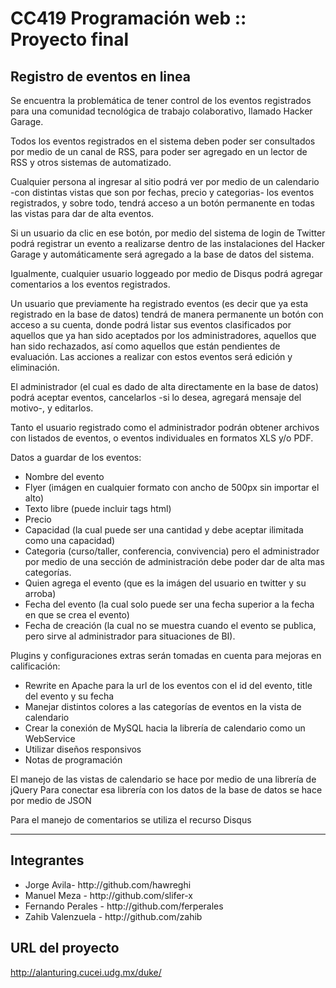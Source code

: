 <h1>CC419 Programación web :: Proyecto final</h1>
<h2>Registro de eventos en linea</h2>

<p>Se encuentra la problemática de tener control de los eventos registrados para una comunidad tecnológica de trabajo colaborativo, llamado Hacker Garage.</p>

<p>Todos los eventos registrados en el sistema deben poder ser consultados por medio de un canal de RSS, para poder ser agregado en un lector de RSS y otros sistemas de automatizado.</p>

<p>Cualquier persona al ingresar al sitio podrá ver por medio de un calendario -con distintas vistas que son por fechas, precio y categorias- los eventos registrados, y sobre todo, tendrá acceso a un botón permanente en todas las vistas para dar de alta eventos.</p>

<p>Si un usuario da clic en ese botón, por medio del sistema de login de Twitter podrá registrar un evento a realizarse dentro de las instalaciones del Hacker Garage y automáticamente será agregado a la base de datos del sistema.</p>

<p>Igualmente, cualquier usuario loggeado por medio de Disqus podrá agregar comentarios a los eventos registrados.</p>

<p>Un usuario que previamente ha registrado eventos (es decir que ya esta registrado en la base de datos) tendrá de manera permanente un botón con acceso a su cuenta, donde podrá listar sus eventos clasificados por aquellos que ya han sido aceptados por los administradores, aquellos que han sido rechazados, así como aquellos que están pendientes de evaluación. Las acciones a realizar con estos eventos será edición y eliminación.</p>

<p>El administrador (el cual es dado de alta directamente en la base de datos) podrá aceptar eventos, cancelarlos -si lo desea, agregará mensaje del motivo-, y editarlos.</p>

<p>Tanto el usuario registrado como el administrador podrán obtener archivos con listados de eventos, o eventos individuales en formatos XLS y/o PDF.</p>

<p>Datos a guardar de los eventos:<p>

<ul>
<li>Nombre del evento</li>
<li>Flyer (imágen en cualquier formato con ancho de 500px sin importar el alto)</li>
<li>Texto libre (puede incluir tags html)</li>
<li>Precio</li>
<li>Capacidad (la cual puede ser una cantidad y debe aceptar ilimitada como una capacidad)</li>
<li>Categoria (curso/taller, conferencia, convivencia) pero el administrador por medio de una sección de administración debe poder dar de alta mas categorías.</li>
<li>Quien agrega el evento (que es la imágen del usuario en twitter y su arroba)</li>
<li>Fecha del evento (la cual solo puede ser una fecha superior a la fecha en que se crea el evento)</li>
<li>Fecha de creación (la cual no se muestra cuando el evento se publica, pero sirve al administrador para situaciones de BI).</li>
</ul>
<p>Plugins y configuraciones extras serán tomadas en cuenta para mejoras en calificación:</p>

<ul>
<li>Rewrite en Apache para la url de los eventos con el id del evento, title del evento y su fecha</li>
<li>Manejar distintos colores a las categorías de eventos en la vista de calendario</li>
<li>Crear la conexión de MySQL hacia la librería de calendario como un WebService</li>
<li>Utilizar diseños responsivos</li>
<li>Notas de programación</li>
</ul>

<p>El manejo de las vistas de calendario se hace por medio de una librería de jQuery
Para conectar esa librería con los datos de la base de datos se hace por medio de JSON</p>
<p>Para el manejo de comentarios se utiliza el recurso Disqus</p>

<hr/>
<h2>Integrantes</h2>
<ul>
  <li>Jorge Avila- http://github.com/hawreghi</li>
	<li>Manuel Meza - http://github.com/slifer-x</li>
	<li>Fernando Perales - http://github.com/ferperales</li>
	<li>Zahib Valenzuela - http://github.com/zahib</li>
</ul>

<h2>URL del proyecto</h2>

http://alanturing.cucei.udg.mx/duke/
